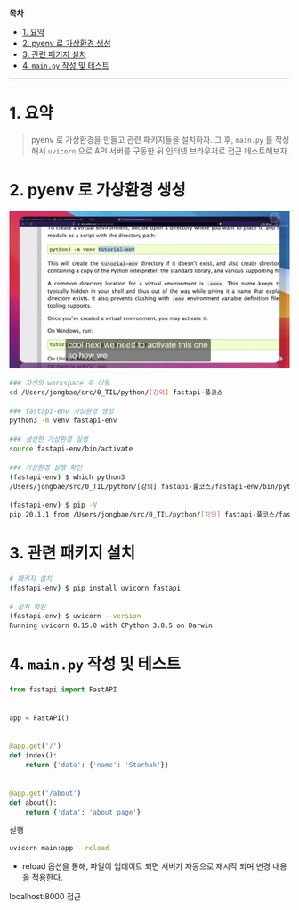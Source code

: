 **목차**

- [1. 요약](#1-요약)
- [2. pyenv 로 가상환경 생성](#2-pyenv-로-가상환경-생성)
- [3. 관련 패키지 설치](#3-관련-패키지-설치)
- [4. `main.py` 작성 및 테스트](#4-mainpy-작성-및-테스트)

---

# 1. 요약

> pyenv 로 가상환경을 만들고 관련 패키지들을 설치하자. 그 후, `main.py` 를 작성해서 `uvicorn` 으로 API 서버를 구동한 뒤 인터넷 브라우저로 접근 테스트해보자.

# 2. pyenv 로 가상환경 생성

![](/.uploads/2021-08-29-21-25-55.png)

``` bash
### 자신의 workspace 로 이동
cd /Users/jongbae/src/0_TIL/python/[강의] fastapi-풀코스

### fastapi-env 가상환경 생성
python3 -m venv fastapi-env

### 생성한 가상환경 실행
source fastapi-env/bin/activate

### 가상환경 실행 확인
(fastapi-env) $ which python3
/Users/jongbae/src/0_TIL/python/[강의] fastapi-풀코스/fastapi-env/bin/python3

(fastapi-env) $ pip -V
pip 20.1.1 from /Users/jongbae/src/0_TIL/python/[강의] fastapi-풀코스/fastapi-env/lib/python3.8/site-packages/pip (python 3.8)
```

# 3. 관련 패키지 설치

``` bash
# 패키지 설치
(fastapi-env) $ pip install uvicorn fastapi

# 설치 확인
(fastapi-env) $ uvicorn --version
Running uvicorn 0.15.0 with CPython 3.8.5 on Darwin
```

# 4. `main.py` 작성 및 테스트

``` py
from fastapi import FastAPI


app = FastAPI()


@app.get('/')
def index():
    return {'data': {'name': 'Starhak'}}


@app.get('/about')
def about():
    return {'data': 'about page'}
```

실행

``` bash
uvicorn main:app --reload
```

- reload 옵션을 통해, 파일이 업데이트 되면 서버가 자동으로 재시작 되며 변경 내용을 적용한다.

localhost:8000 접근